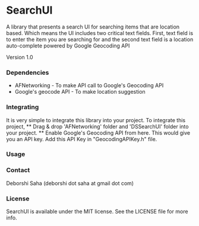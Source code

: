 # SearchUI

A library that presents a search UI for searching items that are location based. Which means the UI includes two critical text fields. First, text field is to enter the item you are searching for and the second text field is a location auto-complete powered by Google Geocoding API

Version 1.0

### Dependencies
* AFNetworking - To make API call to Google's Geocoding API
* Google's geocode API - To make location suggestion

### Integrating
It is very simple to integrate this library into your project. To integrate this project, 
** Drag & drop 'AFNetworking' folder and 'DSSearchUI' folder into your project.
** Enable Google's Geocoding API from here. This would give you an API key. Add this API Key in "GeocodingAPIKey.h" file.

### Usage

### Contact
Deborshi Saha (deborshi dot saha at gmail dot com)

### License
SearchUI is available under the MIT license. See the LICENSE file for more info.
